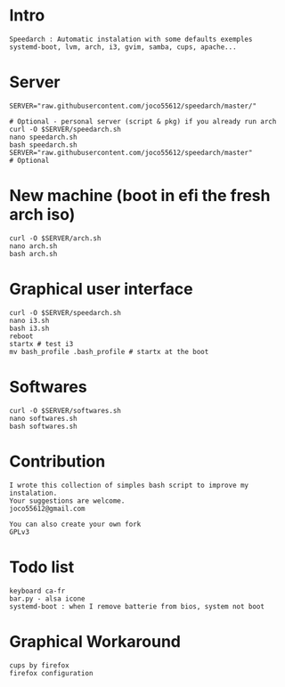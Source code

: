 # Intro
	Speedarch : Automatic instalation with some defaults exemples
	systemd-boot, lvm, arch, i3, gvim, samba, cups, apache...

# Server
	SERVER="raw.githubusercontent.com/joco55612/speedarch/master/"

	# Optional - personal server (script & pkg) if you already run arch
	curl -O $SERVER/speedarch.sh
	nano speedarch.sh
	bash speedarch.sh
	SERVER="raw.githubusercontent.com/joco55612/speedarch/master"
	# Optional

# New machine (boot in efi the fresh arch iso)
	curl -O $SERVER/arch.sh
	nano arch.sh
	bash arch.sh

# Graphical user interface
	curl -O $SERVER/speedarch.sh
	nano i3.sh
	bash i3.sh
	reboot
	startx # test i3
	mv bash_profile .bash_profile # startx at the boot

# Softwares
	curl -O $SERVER/softwares.sh
	nano softwares.sh
	bash softwares.sh

# Contribution
	I wrote this collection of simples bash script to improve my instalation.
	Your suggestions are welcome.
	joco55612@gmail.com

	You can also create your own fork
	GPLv3

# Todo list
	keyboard ca-fr
	bar.py - alsa icone
	systemd-boot : when I remove batterie from bios, system not boot

# Graphical Workaround
	cups by firefox
	firefox configuration
